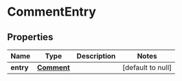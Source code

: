 # CommentEntry

## Properties
Name | Type | Description | Notes
------------ | ------------- | ------------- | -------------
**entry** | [**Comment**](Comment.md) |  | [default to null]


